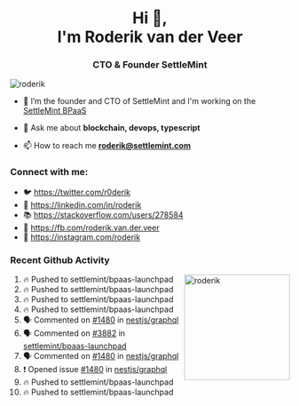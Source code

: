 <h1 align="center">Hi 👋,<br/> I'm Roderik van der Veer</h1>
<h3 align="center">CTO & Founder SettleMint</h3>

<p align="left"> <img src="https://komarev.com/ghpvc/?username=roderik" alt="roderik" /> </p>

- 🔭 I’m the founder and CTO of SettleMint and I'm working on the [SettleMint BPaaS](https://settlemint.com)

- 💬 Ask me about **blockchain, devops, typescript**

- 📫 How to reach me **roderik@settlemint.com**



### Connect with me:

- 🐦 https://twitter.com/r0derik
- 🏢 https://linkedin.com/in/roderik
- 📚 https://stackoverflow.com/users/278584
- 🙊 https://fb.com/roderik.van.der.veer
- 📸 https://instagram.com/roderik

### Recent Github Activity
<img src="https://github-readme-stats.vercel.app/api?username=roderik&show_icons=true&count_private=true" alt="roderik" align="right" height="190" />

<!--START_SECTION:activity-->
1. 🔥 Pushed to settlemint/bpaas-launchpad
2. 🔥 Pushed to settlemint/bpaas-launchpad
3. 🔥 Pushed to settlemint/bpaas-launchpad
4. 🔥 Pushed to settlemint/bpaas-launchpad
5. 🗣 Commented on [#1480](https://github.com/nestjs/graphql/issues/1480) in [nestjs/graphql](https://github.com/nestjs/graphql)
6. 🗣 Commented on [#3882](https://github.com/settlemint/bpaas-launchpad/issues/3882) in [settlemint/bpaas-launchpad](https://github.com/settlemint/bpaas-launchpad)
7. 🗣 Commented on [#1480](https://github.com/nestjs/graphql/issues/1480) in [nestjs/graphql](https://github.com/nestjs/graphql)
8. ❗️ Opened issue [#1480](https://github.com/nestjs/graphql/issues/1480) in [nestjs/graphql](https://github.com/nestjs/graphql)
9. 🔥 Pushed to settlemint/bpaas-launchpad
10. 🔥 Pushed to settlemint/bpaas-launchpad
<!--END_SECTION:activity-->